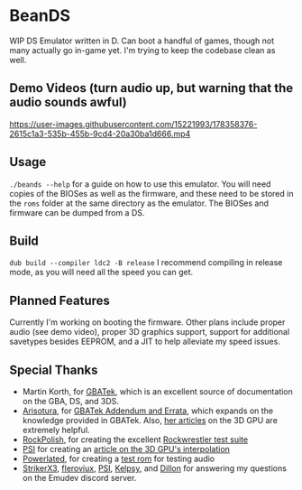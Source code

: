
# BeanDS
WIP DS Emulator written in D. Can boot a handful of games, though not many actually go in-game yet. I'm trying to keep the codebase clean as well.

## Demo Videos (turn audio up, but warning that the audio sounds awful)


https://user-images.githubusercontent.com/15221993/178358376-2615c1a3-535b-455b-9cd4-20a30ba1d666.mp4


## Usage
`./beands --help` for a guide on how to use this emulator.
You will need copies of the BIOSes as well as the firmware, and these need to be stored in the `roms` folder at the same directory as the emulator. The BIOSes and firmware can be dumped from a DS. 

## Build

`dub build --compiler ldc2 -B release`
I recommend compiling in release mode, as you will need all the speed you can get.

## Planned Features

Currently I'm working on booting the firmware. Other plans include proper audio (see demo video), proper 3D graphics support, support for additional savetypes besides EEPROM, and a JIT to help alleviate my speed issues. 


## Special Thanks
+ Martin Korth, for [GBATek](https://problemkaputt.de/gbatek.htm#dsmemorymaps), which is an excellent source of documentation on the GBA, DS, and 3DS.
+ [Arisotura](https://github.com/Arisotura/), for [GBATek Addendum and Errata](https://melonds.kuribo64.net/board/thread.php?id=13), which expands on the knowledge provided in GBATek. Also, [her articles](https://melonds.kuribo64.net/comments.php?id=85) on the 3D GPU are extremely helpful.
+ [RockPolish](https://github.com/RockPolish), for creating the excellent [Rockwrestler test suite](https://github.com/RockPolish/rockwrestler)
+ [PSI](https://github.com/PSI-Rockin) for creating an [article on the 3D GPU's interpolation](https://corgids.wordpress.com/2017/09/27/interpolation/)
+ [Powerlated](https://github.com/powerlated), for creating a [test rom](https://github.com/Powerlated/amogus.nds) for testing audio
+ [StrikerX3](https://github.com/StrikerX3/), [fleroviux](https://github.com/fleroviux/), [PSI](https://github.com/PSI-Rockin), [Kelpsy](https://github.com/Kelpsy/), and [Dillon](https://github.com/Dillonb) for answering my questions on the Emudev discord server.
